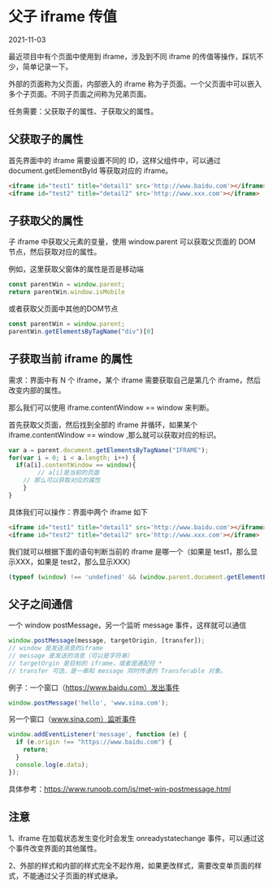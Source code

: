 # 父子 iframe 传值

2021-11-03

最近项目中有个页面中使用到 iframe，涉及到不同 iframe 的传值等操作，踩坑不少，简单记录一下。

外部的页面称为父页面，内部嵌入的 iframe 称为子页面。一个父页面中可以嵌入多个子页面。不同子页面之间称为兄弟页面。

任务需要：父获取子的属性、子获取父的属性。



## 父获取子的属性

首先界面中的 iframe 需要设置不同的 ID，这样父组件中，可以通过 document.getElementById 等获取对应的 iframe。


~~~html
<iframe id="test1" title="detail1" src='http://www.baidu.com'></iframe>
<iframe id="test2" title="detail2" src='http://www.xxx.com'></iframe>
~~~



## 子获取父的属性

子 iframe 中获取父元素的变量，使用 window.parent 可以获取父页面的 DOM 节点，然后获取对应的属性。

例如，这里获取父窗体的属性是否是移动端

~~~js
const parentWin = window.parent;
return parentWin.window.isMobile
~~~

或者获取父页面中其他的DOM节点

~~~js
const parentWin = window.parent;
parentWin.getElementsByTagName("div")[0]
~~~



## 子获取当前 iframe 的属性

需求：界面中有 N 个 iframe，某个 iframe 需要获取自己是第几个 iframe，然后改变内部的属性。

那么我们可以使用 iframe.contentWindow == window 来判断。

首先获取父页面，然后找到全部的 iframe 并循环，如果某个 iframe.contentWindow == window ,那么就可以获取对应的标识。

~~~js
var a = parent.document.getElementsByTagName("IFRAME");
for(var i = 0; i < a.length; i++) {
  if(a[i].contentWindow == window){
 		// a[i]是当前的页面
    // 那么可以获取对应的属性
	}
}
~~~

具体我们可以操作：界面中两个 iframe 如下

~~~html
<iframe id="test1" title="detail1" src='http://www.baidu.com'></iframe>
<iframe id="test2" title="detail2" src='http://www.xxx.com'></iframe>
~~~

我们就可以根据下面的语句判断当前的 iframe 是哪一个（如果是 test1，那么显示XXX，如果是 test2，那么显示XXX）

~~~js
(typeof (window) !== 'undefined' && (window.parent.document.getElementById('test1').contentWindow == window)) 
~~~

## 父子之间通信

一个 window postMessage，另一个监听 message 事件，这样就可以通信
~~~js
window.postMessage(message, targetOrigin, [transfer]);
// window 是发送消息的iframe
// message 是发送的消息（可以是字符串）
// targetOrgin 是目标的 iframe，或者是通配符 *
// transfer 可选，是一串和 message 同时传递的 Transferable 对象。

~~~

例子：一个窗口（https://www.baidu.com）发出事件

~~~js
window.postMessage('hello', 'www.sina.com');
~~~

另一个窗口（www.sina.com）监听事件

~~~js
window.addEventListener('message', function (e) {
  if (e.origin !== "https://www.baidu.com") {
    return;
  }
  console.log(e.data);
});
~~~

具体参考：https://www.runoob.com/js/met-win-postmessage.html

## 注意

1、iframe 在加载状态发生变化时会发生 onreadystatechange 事件，可以通过这个事件改变界面的其他属性。

2、外部的样式和内部的样式完全不起作用，如果更改样式，需要改变单页面的样式，不能通过父子页面的样式继承。
